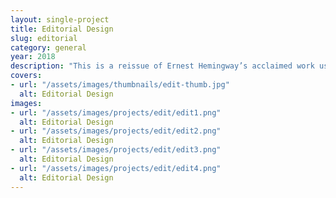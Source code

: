 ```yaml
---
layout: single-project
title: Editorial Design
slug: editorial
category: general
year: 2018
description: "This is a reissue of Ernest Hemingway’s acclaimed work using computer generated pagination to obtain the represented visuals. A book completely coded in a Javascript environment and printed using a Risograph process on recicled paper."
covers:
- url: "/assets/images/thumbnails/edit-thumb.jpg"
  alt: Editorial Design
images:
- url: "/assets/images/projects/edit/edit1.png"
  alt: Editorial Design
- url: "/assets/images/projects/edit/edit2.png"
  alt: Editorial Design
- url: "/assets/images/projects/edit/edit3.png"
  alt: Editorial Design
- url: "/assets/images/projects/edit/edit4.png"
  alt: Editorial Design
---
```

